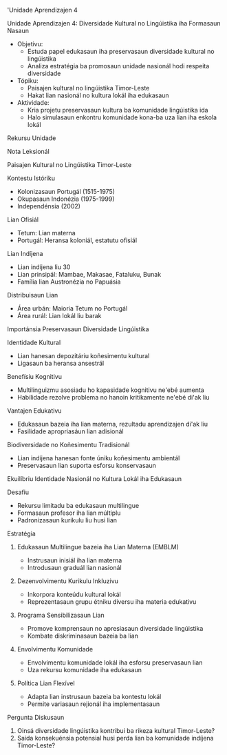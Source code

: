 'Unidade Aprendizajen 4

Unidade Aprendizajen 4: Diversidade Kultural no Lingúistika iha Formasaun Nasaun
- Objetivu:
  * Estuda papel edukasaun iha preservasaun diversidade kultural no lingúistika
  * Analiza estratégia ba promosaun unidade nasionál hodi respeita diversidade
- Tópiku:
  * Paisajen kultural no lingúistika Timor-Leste
  * Hakat lian nasionál no kultura lokál iha edukasaun
- Aktividade:
  * Kria projetu preservasaun kultura ba komunidade lingúistika ida
  * Halo simulasaun enkontru komunidade kona-ba uza lian iha eskola lokál

Rekursu Unidade

Nota Leksionál 

Paisajen Kultural no Lingúistika Timor-Leste 

Kontestu Istóriku 
- Kolonizasaun Portugál (1515-1975)
- Okupasaun Indonézia (1975-1999)
- Independénsia (2002)

Lian Ofisiál 
- Tetum: Lian materna
- Portugál: Heransa koloniál, estatutu ofisiál

Lian Indíjena 
- Lian indíjena liu 30 
- Lian prinsipál: Mambae, Makasae, Fataluku, Bunak
- Família lian Austronézia no Papuásia

Distribuisaun Lian 
- Área urbán: Maioria Tetum no Portugál
- Área rurál: Lian lokál liu barak

Importánsia Preservasaun Diversidade Lingúistika 

Identidade Kultural 
- Lian hanesan depozitáriu koñesimentu kultural
- Ligasaun ba heransa ansestrál

Benefísiu Kognitivu 
- Multilinguizmu asosiadu ho kapasidade kognitivu ne'ebé aumenta
- Habilidade rezolve problema no hanoin kritikamente ne'ebé di'ak liu

Vantajen Edukativu 
- Edukasaun bazeia iha lian materna, rezultadu aprendizajen di'ak liu
- Fasilidade apropriasáun lian adisionál 

Biodiversidade no Koñesimentu Tradisionál 
- Lian indíjena hanesan fonte úniku koñesimentu ambientál
- Preservasaun lian suporta esforsu konservasaun

Ekuilíbriu Identidade Nasionál no Kultura Lokál iha Edukasaun 

Desafiu 
- Rekursu limitadu ba edukasaun multilingue
- Formasaun profesor iha lian múltiplu
- Padronizasaun kurikulu liu husi lian

Estratégia 
1. Edukasaun Multilingue bazeia iha Lian Materna (EMBLM)
   - Instrusaun inisiál iha lian materna
   - Introdusaun graduál lian nasionál

2. Dezenvolvimentu Kurikulu Inkluzivu 
   - Inkorpora konteúdu kultural lokál
   - Reprezentasaun grupu étniku diversu iha materia edukativu

3. Programa Sensibilizasaun Lian 
   - Promove komprensaun no apresiasaun diversidade lingúistika
   - Kombate diskriminasaun bazeia ba lian

4. Envolvimentu Komunidade 
   - Envolvimentu komunidade lokál iha esforsu preservasaun lian
   - Uza rekursu komunidade iha edukasaun

5. Política Lian Flexível 
   - Adapta lian instrusaun bazeia ba kontestu lokál
   - Permite variasaun rejionál iha implementasaun

Pergunta Diskusaun 

1. Oinsá diversidade lingúistika kontribui ba rikeza kultural Timor-Leste?
2. Saida konsekuénsia potensial husi perda lian ba komunidade indíjena Timor-Leste?